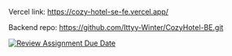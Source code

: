 Vercel link: https://cozy-hotel-se-fe.vercel.app/

Backend repo: https://github.com/Ittyy-Winter/CozyHotel-BE.git

[![Review Assignment Due Date](https://classroom.github.com/assets/deadline-readme-button-22041afd0340ce965d47ae6ef1cefeee28c7c493a6346c4f15d667ab976d596c.svg)](https://classroom.github.com/a/CeVLFQ6o)
